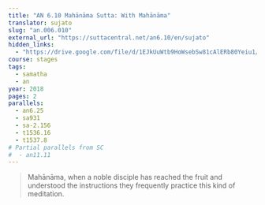 ```yaml
---
title: "AN 6.10 Mahānāma Sutta: With Mahānāma"
translator: sujato
slug: "an.006.010"
external_url: "https://suttacentral.net/an6.10/en/sujato"
hidden_links:
  - "https://drive.google.com/file/d/1EJkUuWtb9HoWsebSw81cAlERb80Yeiu1/view?usp=drivesdk"
course: stages
tags:
  - samatha
  - an
year: 2018
pages: 2
parallels:
  - an6.25
  - sa931
  - sa-2.156
  - t1536.16
  - t1537.8
# Partial parallels from SC
#  - an11.11
---
```


> Mahānāma, when a noble disciple has reached the fruit and understood the instructions they frequently practice this kind of meditation.
